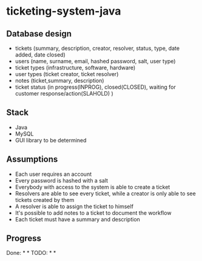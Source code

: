 # ticketing-system-java

## Database design
* tickets (summary, description, creator, resolver, status, type, date added, date closed)
* users (name, surname, email, hashed password, salt, user type)
* ticket types (infrastructure, software, hardware)
* user types (ticket creator, ticket resolver)
* notes (ticket,summary, description)
* ticket status (in progress(INPROG), closed(CLOSED), waiting for customer response/action(SLAHOLD) )

## Stack
* Java
* MySQL
* GUI library to be determined

## Assumptions

* Each user requires an account
* Every password is hashed with a salt
* Everybody with access to the system is able to create a ticket
* Resolvers are able to see every ticket, while a creator is only able to see tickets created by them
* A resolver is able to assign the ticket to himself 
* It's possible to add notes to a ticket to document the workflow
* Each ticket must have a summary and description

## Progress
Done:
*
*
TODO:
*
*
